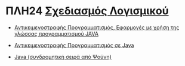 # ΠΛΗ24 [Σχεδιασμός Λογισμικού](https://www.eap.gr/education/undergraduate/computer-science/topics/#sxediasmos_logismikoi)

- [Αντικειμενοστραφής Προγραμματισμός, Εφαρμογές με χρήση της γλώσσας προγραμματισμού JAVA](https://courses.e-ce.uth.gr/MEPA21/doku.php?id=toc)

- [Αντικειμενοστραφής Προγραμματισμός σε Java](https://www.youtube.com/playlist?list=PLPQ9mGt4tRsadCI0E4O8qeJqIKMlcO1GT)

- [Java (συνδρομητική σειρά από Ψούνη)](https://www.youtube.com/watch?v=IUtABoesbCo&list=PLLMmbOLFy25EAtFb1xsUFL3gvKBYsv3kn)
